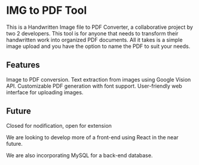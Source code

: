 # IMG to PDF Tool

This is a Handwritten Image file to PDF Converter, a collaborative project by two 2 developers. This tool is for anyone that needs to transform their handwritten work into organized PDF documents. All it takes is a simple image upload and you have the option to name the PDF to suit your needs.

## Features
Image to PDF conversion.
Text extraction from images using Google Vision API.
Customizable PDF generation with font support.
User-friendly web interface for uploading images.

## Future
Closed for nodification, open for extension

We are looking to develop more of a front-end using React in the near future.

We are also incorporating MySQL for a back-end database.
##

